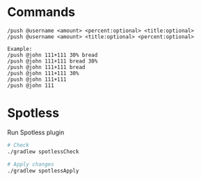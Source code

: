 # Commands

```
/push @username <amount> <percent:optional> <title:optional>
/push @username <amount> <title:optional> <percent:optional>

Example:
/push @john 111+111 30% bread
/push @john 111+111 bread 30%
/push @john 111+111 bread
/push @john 111+111 30%
/push @john 111+111
/push @john 111
```

# Spotless

Run Spotless plugin

```bash
# Check
./gradlew spotlessCheck

# Apply changes
./gradlew spotlessApply
```
